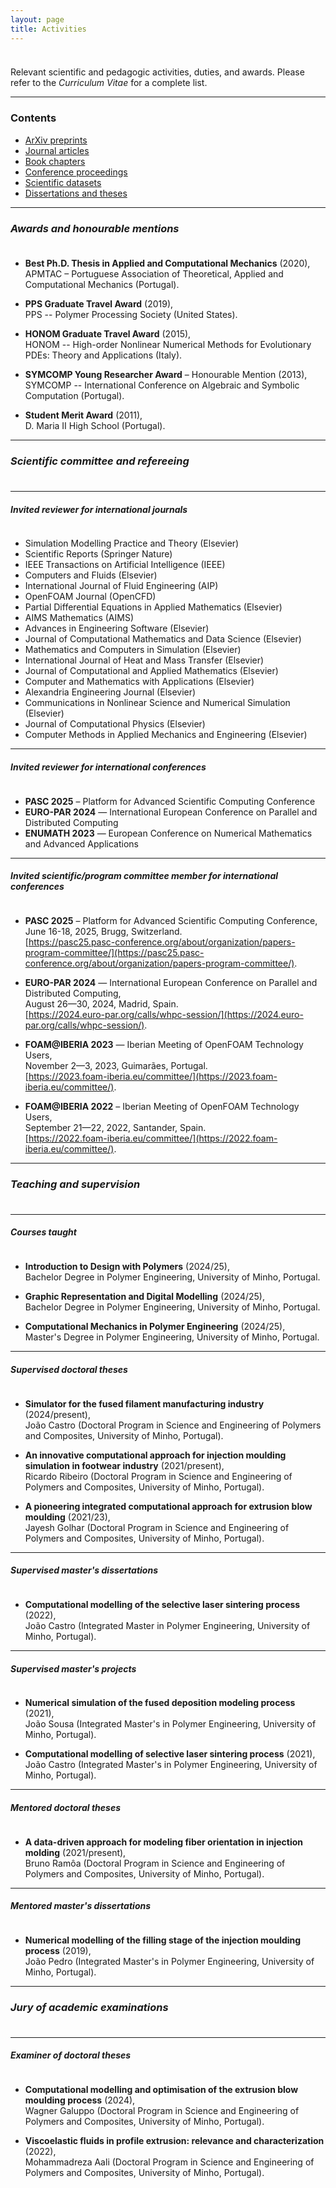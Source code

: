 ```yaml
---
layout: page
title: Activities
---
```


<p style="margin-bottom:1cm;"></p>

<div class="message">
  Relevant scientific and pedagogic activities, duties, and awards. Please refer to the <i>Curriculum Vitae</i> for a complete list.
</div>

---

### **Contents**

- [ArXiv preprints](https://ricardodpcosta.github.io/publications.html#arxiv)
- [Journal articles](https://ricardodpcosta.github.io/publications.html#articles)
- [Book chapters](https://ricardodpcosta.github.io/publications.html#chapters)
- [Conference proceedings](https://ricardodpcosta.github.io/publications.html#proceedings)
- [Scientific datasets](https://ricardodpcosta.github.io/publications.html#datasets)
- [Dissertations and theses](https://ricardodpcosta.github.io/publications.html#theses)

---

<div id="awards"></div>

### _Awards and honourable mentions_

<p style="margin-bottom:1cm;"></p>

- **Best Ph.D. Thesis in Applied and Computational Mechanics** (2020),\
APMTAC – Portuguese Association of Theoretical, Applied and Computational Mechanics (Portugal).

- **PPS Graduate Travel Award** (2019),\
PPS -- Polymer Processing Society (United States).

- **HONOM Graduate Travel Award** (2015),\
HONOM -- High-order Nonlinear Numerical Methods for Evolutionary PDEs: Theory and Applications (Italy).

- **SYMCOMP Young Researcher Award** – Honourable Mention (2013),\
SYMCOMP -- International Conference on Algebraic and Symbolic Computation (Portugal).

- **Student Merit Award** (2011),\
D. Maria II High School (Portugal).

---

<div id="committee"></div>

### _Scientific committee and refereeing_

<p style="margin-bottom:1cm;"></p>

---

<div id="journal-reviewer"></div>

#### _Invited reviewer for international journals_

<p style="margin-bottom:1cm;"></p>

- Simulation Modelling Practice and Theory (Elsevier)
- Scientific Reports (Springer Nature)
- IEEE Transactions on Artificial Intelligence (IEEE)
- Computers and Fluids (Elsevier)
- International Journal of Fluid Engineering (AIP)
- OpenFOAM Journal (OpenCFD)
- Partial Differential Equations in Applied Mathematics (Elsevier)
- AIMS Mathematics (AIMS)
- Advances in Engineering Software (Elsevier)
- Journal of Computational Mathematics and Data Science (Elsevier)
- Mathematics and Computers in Simulation (Elsevier)
- International Journal of Heat and Mass Transfer (Elsevier)
- Journal of Computational and Applied Mathematics (Elsevier)
- Computer and Mathematics with Applications (Elsevier)
- Alexandria Engineering Journal (Elsevier)
- Communications in Nonlinear Science and Numerical Simulation (Elsevier)
- Journal of Computational Physics (Elsevier)
- Computer Methods in Applied Mechanics and Engineering (Elsevier)

---

<div id="conference-reviewer"></div>

#### _Invited reviewer for international conferences_

<p style="margin-bottom:1cm;"></p>

- **PASC 2025** – Platform for Advanced Scientific Computing Conference
- **EURO-PAR 2024** — International European Conference on Parallel and Distributed Computing
- **ENUMATH 2023** — European Conference on Numerical Mathematics and Advanced Applications

---

<div id="program-committee"></div>

#### _Invited scientific/program committee member for international conferences_

<p style="margin-bottom:1cm;"></p>

- **PASC 2025** – Platform for Advanced Scientific Computing Conference,\
June 16-18, 2025, Brugg, Switzerland.\
[https://pasc25.pasc-conference.org/about/organization/papers-program-committee/](https://pasc25.pasc-conference.org/about/organization/papers-program-committee/).

- **EURO-PAR 2024** — International European Conference on Parallel and Distributed Computing,\
August 26—30, 2024, Madrid, Spain.\
[https://2024.euro-par.org/calls/whpc-session/](https://2024.euro-par.org/calls/whpc-session/).

- **FOAM@IBERIA 2023** — Iberian Meeting of OpenFOAM Technology Users,\
November 2—3, 2023, Guimarães, Portugal.\
[https://2023.foam-iberia.eu/committee/](https://2023.foam-iberia.eu/committee/).

- **FOAM@IBERIA 2022** – Iberian Meeting of OpenFOAM Technology Users,\
September 21—22, 2022, Santander, Spain.\
[https://2022.foam-iberia.eu/committee/](https://2022.foam-iberia.eu/committee/).

---

<div id="teaching"></div>

### _Teaching and supervision_

<p style="margin-bottom:1cm;"></p>

---

<div id="courses"></div>

#### _Courses taught_

<p style="margin-bottom:1cm;"></p>

- **Introduction to Design with Polymers** (2024/25),\
Bachelor Degree in Polymer Engineering, University of Minho, Portugal.

- **Graphic Representation and Digital Modelling** (2024/25),\
Bachelor Degree in Polymer Engineering, University of Minho, Portugal.

- **Computational Mechanics in Polymer Engineering** (2024/25),\
Master's Degree in Polymer Engineering, University of Minho, Portugal.

---

<div id="supervised-theses"></div>

#### _Supervised doctoral theses_

<p style="margin-bottom:1cm;"></p>

- **Simulator for the fused filament manufacturing industry** (2024/present),\
João Castro (Doctoral Program in Science and Engineering of Polymers and Composites, University of Minho, Portugal).

- **An innovative computational approach for injection moulding simulation in footwear industry** (2021/present),\
Ricardo Ribeiro (Doctoral Program in Science and Engineering of Polymers and Composites, University of Minho, Portugal).

- **A pioneering integrated computational approach for extrusion blow moulding** (2021/23),\
Jayesh Golhar (Doctoral Program in Science and Engineering of Polymers and Composites, University of Minho, Portugal).

---

<div id="supervised-dissertations"></div>

#### _Supervised master's dissertations_

<p style="margin-bottom:1cm;"></p>

- **Computational modelling of the selective laser sintering process** (2022),\
João Castro (Integrated Master in Polymer Engineering, University of Minho, Portugal).

---

<div id="supervised-projects"></div>

#### _Supervised master's projects_

<p style="margin-bottom:1cm;"></p>

- **Numerical simulation of the fused deposition modeling process** (2021),\
João Sousa (Integrated Master's in Polymer Engineering, University of Minho, Portugal).

- **Computational modelling of selective laser sintering process** (2021),\
João Castro (Integrated Master's in Polymer Engineering, University of Minho, Portugal).

---

<div id="mentored-theses"></div>

#### _Mentored doctoral theses_

<p style="margin-bottom:1cm;"></p>

- **A data-driven approach for modeling fiber orientation in injection molding** (2021/present),\
Bruno Ramôa (Doctoral Program in Science and Engineering of Polymers and Composites, University of Minho, Portugal).

---

<div id="mentored-dissertations"></div>

#### _Mentored master's dissertations_

<p style="margin-bottom:1cm;"></p>

- **Numerical modelling of the filling stage of the injection moulding process** (2019),\
João Pedro (Integrated Master's in Polymer Engineering, University of Minho, Portugal).

---

<div id="jury"></div>

### _Jury of academic examinations_

<p style="margin-bottom:1cm;"></p>

---

<div id="jury-theses"></div>

#### _Examiner of doctoral theses_

<p style="margin-bottom:1cm;"></p>

- **Computational modelling and optimisation of the extrusion blow moulding process** (2024),\
Wagner Galuppo (Doctoral Program in Science and Engineering of Polymers and Composites, University of Minho, Portugal).

- **Viscoelastic fluids in profile extrusion: relevance and characterization** (2022),\
Mohammadreza Aali (Doctoral Program in Science and Engineering of Polymers and Composites, University of Minho, Portugal).
